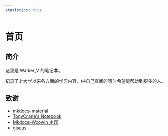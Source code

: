 ```yaml
---
statistics: true
---
```


# 首页

<center>
<div id="rcorners">
  <script src="https://sdk.jinrishici.com/v2/browser/jinrishici.js" charset="utf-8"></script>
  <div id="poem_sentence"></div>
  <div id="poem_info"></div>
  <script type="text/javascript">
  jinrishici.load(function(result) {
      var sentence = document.querySelector("#poem_sentence")
      var info = document.querySelector("#poem_info")
      sentence.innerHTML = result.data.content
      info.innerHTML =  '《' + result.data.origin.title + '》' + result.data.origin.author + '【' + result.data.origin.dynasty + '】'
  });
  </script>
</div> 
</center>

<center>
  <!-- 引入 Google Fonts 中的 "Long Cang" 字体 -->
  <link href="https://fonts.googleapis.com/css2?family=Long+Cang&display=swap" rel="stylesheet">

  <!-- 自定义样式 -->
  <style>
    #poem_sentence, #poem_info {
      font-family: "Long Cang", sans-serif; /* 设置字体为 Long Cang */
      font-size: 20px; /* 调整字体大小 */
      line-height: 1.5; /* 设置行距，增强可读性 */
      text-align: center; /* 居中对齐 */
    }
  </style>

  <!-- 今日诗词的功能代码 -->
  <script src="https://sdk.jinrishici.com/v2/browser/jinrishici.js" charset="utf-8"></script>
  <div id="poem_sentence"></div>
  <div id="poem_info"></div>
  <script type="text/javascript">
    jinrishici.load(function (result) {
      var sentence = document.querySelector("#poem_sentence");
      var info = document.querySelector("#poem_info");
      sentence.innerHTML = result.data.content;
      info.innerHTML = "《" + result.data.origin.title + "》" + result.data.origin.author + " · " + result.data.origin.dynasty;
    });
  </script>
</center>

## 简介

这里是 Walker_V 的笔记本。

记录了上大学以来各方面的学习内容，供自己查阅的同时希望能帮助到更多的人。

## 致谢

- [mkdocs-material](https://github.com/squidfunk/mkdocs-material)
- [TonyCrane's Notebook](https://github.com/TonyCrane/note/)
- [Mkdocs-Wcowin 主题](https://github.com/Wcowin/Mkdocs-Wcowin)
- [giscus](https://github.com/giscus/giscus)